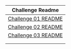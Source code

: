 

Challenge Readme                                                                  |
--------------------------------------------------------------------------------- |
[Challenge 01 README](challenge01/README.md)                                   |
[Challenge 02 README](challenge02/README.md)                                                      |                 
[Challenge 03 README](challenge03/README.md)                                                      |                 
[](challenge04/README.md)                                                      |                 
[](challenge05/README.md)                                                      |                 
